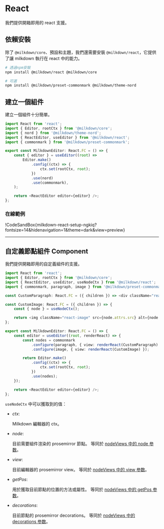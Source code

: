 # React

我們提供開箱即用的 react 支援。

## 依賴安裝

除了 `@milkdown/core`、預設和主題，我們還需要安裝 `@milkdown/react`，它提供了讓 milkdown 執行在 react 中的能力。

```bash
# 透過npm安裝
npm install @milkdown/react @milkdown/core

# 可選
npm install @milkdown/preset-commonmark @milkdown/theme-nord
```

## 建立一個組件

建立一個組件十分簡單。

```typescript
import React from 'react';
import { Editor, rootCtx } from '@milkdown/core';
import { nord } from '@milkdown/theme-nord';
import { ReactEditor, useEditor } from '@milkdown/react';
import { commonmark } from '@milkdown/preset-commonmark';

export const MilkdownEditor: React.FC = () => {
    const { editor } = useEditor((root) =>
        Editor.make()
            .config((ctx) => {
                ctx.set(rootCtx, root);
            })
            .use(nord)
            .use(commonmark),
    );

    return <ReactEditor editor={editor} />;
};
```

### 在線範例

!CodeSandBox{milkdown-react-setup-ngkiq?fontsize=14&hidenavigation=1&theme=dark&view=preview}

---

## 自定義節點組件 Component

我們提供開箱即用的自定義組件的支援。

```typescript
import React from 'react';
import { Editor, rootCtx } from '@milkdown/core';
import { ReactEditor, useEditor, useNodeCtx } from '@milkdown/react';
import { commonmark, paragraph, image } from '@milkdown/preset-commonmark';

const CustomParagraph: React.FC = ({ children }) => <div className="react-paragraph">{children}</div>;

const CustomImage: React.FC = ({ children }) => {
    const { node } = useNodeCtx();

    return <img className="react-image" src={node.attrs.src} alt={node.attrs.alt} title={node.attrs.tittle} />;
};

export const MilkdownEditor: React.FC = () => {
    const editor = useEditor((root, renderReact) => {
        const nodes = commonmark
            .configure(paragraph, { view: renderReact(CustomParagraph) })
            .configure(image, { view: renderReact(CustomImage) });

        return Editor.make()
            .config((ctx) => {
                ctx.set(rootCtx, root);
            })
            .use(nodes);
    });

    return <ReactEditor editor={editor} />;
};
```

`useNodeCtx` 中可以獲取到的值：

-   _ctx_:

    Milkdown 編輯器的 ctx。

-   _node_:

    目前需要組件渲染的 prosemirror 節點。
    等同於 [nodeViews 中的 node 参数](https://prosemirror.net/docs/ref/#view.EditorProps.nodeViews)。

-   _view_:

    目前編輯器的 prosemirror view。
    等同於 [nodeViews 中的 view 参数](https://prosemirror.net/docs/ref/#view.EditorProps.nodeViews)。

-   _getPos_:

    用於獲取目前節點的位置的方法或屬性。
    等同於 [nodeViews 中的 getPos 参数](https://prosemirror.net/docs/ref/#view.EditorProps.nodeViews)。

-   _decorations_:

    目前節點的 prosemirror decorations。
    等同於 [nodeViews 中的 decorations 参数](https://prosemirror.net/docs/ref/#view.EditorProps.nodeViews)。

